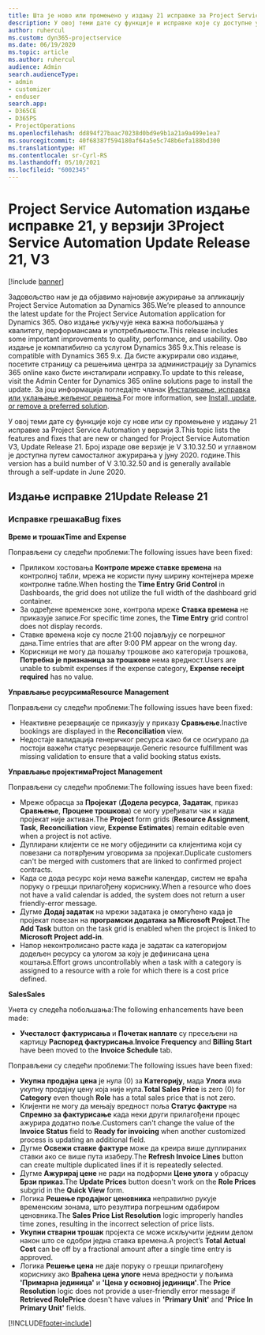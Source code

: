 ```yaml
---
title: Шта је ново или промењено у издању 21 исправке за Project Service Automation у верзији 3
description: У овој теми дате су функције и исправке које су доступне у издању 21 исправке за Project Service Automation у верзији 3.
author: ruhercul
ms.custom: dyn365-projectservice
ms.date: 06/19/2020
ms.topic: article
ms.author: ruhercul
audience: Admin
search.audienceType:
- admin
- customizer
- enduser
search.app:
- D365CE
- D365PS
- ProjectOperations
ms.openlocfilehash: dd894f27baac70238d0bd9e9b1a21a9a499e1ea7
ms.sourcegitcommit: 40f68387f594180af64a5e5c748b6efa188bd300
ms.translationtype: HT
ms.contentlocale: sr-Cyrl-RS
ms.lasthandoff: 05/10/2021
ms.locfileid: "6002345"
---
```

# <a name="project-service-automation-update-release-21-v3"></a><span data-ttu-id="c313a-103">Project Service Automation издање исправке 21, у верзији 3</span><span class="sxs-lookup"><span data-stu-id="c313a-103">Project Service Automation Update Release 21, V3</span></span>

[!include [banner](../includes/psa-now-project-operations.md)]

<span data-ttu-id="c313a-104">Задовољство нам је да објавимо најновије ажурирање за апликацију Project Service Automation за Dynamics 365.</span><span class="sxs-lookup"><span data-stu-id="c313a-104">We’re pleased to announce the latest update for the Project Service Automation application for Dynamics 365.</span></span> <span data-ttu-id="c313a-105">Ово издање укључује нека важна побољшања у квалитету, перформансама и употребљивости.</span><span class="sxs-lookup"><span data-stu-id="c313a-105">This release includes some important improvements to quality, performance, and usability.</span></span> <span data-ttu-id="c313a-106">Ово издање је компатибилно са услугом Dynamics 365 9.x.</span><span class="sxs-lookup"><span data-stu-id="c313a-106">This release is compatible with Dynamics 365 9.x.</span></span> <span data-ttu-id="c313a-107">Да бисте ажурирали ово издање, посетите страницу са решењима центра за администрацију за Dynamics 365 online како бисте инсталирали исправку.</span><span class="sxs-lookup"><span data-stu-id="c313a-107">To update to this release, visit the Admin Center for Dynamics 365 online solutions page to install the update.</span></span> <span data-ttu-id="c313a-108">За још информација погледајте чланак [Инсталирање, исправка или уклањање жељеног решења](/power-platform/admin/install-remove-preferred-solution).</span><span class="sxs-lookup"><span data-stu-id="c313a-108">For more information, see [Install, update, or remove a preferred solution](/power-platform/admin/install-remove-preferred-solution).</span></span>

<span data-ttu-id="c313a-109">У овој теми дате су функције које су нове или су промењене у издању 21 исправке за Project Service Automation у верзији 3.</span><span class="sxs-lookup"><span data-stu-id="c313a-109">This topic lists the features and fixes that are new or changed for Project Service Automation V3, Update Release 21.</span></span> <span data-ttu-id="c313a-110">Број израде ове верзије је V 3.10.32.50 и углавном је доступна путем самосталног ажурирања у јуну 2020. године.</span><span class="sxs-lookup"><span data-stu-id="c313a-110">This version has a build number of V 3.10.32.50 and is generally available through a self-update in June 2020.</span></span>

## <a name="update-release-21"></a><span data-ttu-id="c313a-111">Издање исправке 21</span><span class="sxs-lookup"><span data-stu-id="c313a-111">Update Release 21</span></span>

### <a name="bug-fixes"></a><span data-ttu-id="c313a-112">Исправке грешака</span><span class="sxs-lookup"><span data-stu-id="c313a-112">Bug fixes</span></span>

<span data-ttu-id="c313a-113">**Време и трошак**</span><span class="sxs-lookup"><span data-stu-id="c313a-113">**Time and Expense**</span></span>

<span data-ttu-id="c313a-114">Поправљени су следећи проблеми:</span><span class="sxs-lookup"><span data-stu-id="c313a-114">The following issues have been fixed:</span></span>

- <span data-ttu-id="c313a-115">Приликом хостовања **Контроле мреже ставке времена** на контролној табли, мрежа не користи пуну ширину контејнера мреже контролне табле.</span><span class="sxs-lookup"><span data-stu-id="c313a-115">When hosting the **Time Entry Grid Control** in Dashboards, the grid does not utilize the full width of the dashboard grid container.</span></span>
- <span data-ttu-id="c313a-116">За одређене временске зоне, контрола мреже **Ставка времена** не приказује записе.</span><span class="sxs-lookup"><span data-stu-id="c313a-116">For specific time zones, the **Time Entry** grid control does not display records.</span></span>
- <span data-ttu-id="c313a-117">Ставке времена које су после 21:00 појављују се погрешног дана.</span><span class="sxs-lookup"><span data-stu-id="c313a-117">Time entries that are after 9:00 PM appear on the wrong day.</span></span>
- <span data-ttu-id="c313a-118">Корисници не могу да пошаљу трошкове ако категорија трошкова, **Потребна је признаница за трошкове** нема вредност.</span><span class="sxs-lookup"><span data-stu-id="c313a-118">Users are unable to submit expenses if the expense category, **Expense receipt required** has no value.</span></span>

<span data-ttu-id="c313a-119">**Управљање ресурсима**</span><span class="sxs-lookup"><span data-stu-id="c313a-119">**Resource Management**</span></span>

<span data-ttu-id="c313a-120">Поправљени су следећи проблеми:</span><span class="sxs-lookup"><span data-stu-id="c313a-120">The following issues have been fixed:</span></span>

- <span data-ttu-id="c313a-121">Неактивне резервације се приказују у приказу **Сравњење**.</span><span class="sxs-lookup"><span data-stu-id="c313a-121">Inactive bookings are displayed in the **Reconciliation** view.</span></span>
- <span data-ttu-id="c313a-122">Недостаје валидација генеричког ресурса како би се осигурало да постоји важећи статус резервације.</span><span class="sxs-lookup"><span data-stu-id="c313a-122">Generic resource fulfillment was missing validation to ensure that a valid booking status exists.</span></span>

<span data-ttu-id="c313a-123">**Управљање пројектима**</span><span class="sxs-lookup"><span data-stu-id="c313a-123">**Project Management**</span></span>

<span data-ttu-id="c313a-124">Поправљени су следећи проблеми:</span><span class="sxs-lookup"><span data-stu-id="c313a-124">The following issues have been fixed:</span></span>

- <span data-ttu-id="c313a-125">Мреже обрасца за **Пројекат** (**Додела ресурса**, **Задатак**, приказ **Сравњење**, **Процене трошкова**) се могу уређивати чак и када пројекат није активан.</span><span class="sxs-lookup"><span data-stu-id="c313a-125">The **Project** form grids (**Resource Assignment**, **Task**, **Reconciliation** view, **Expense Estimates**) remain editable even when a project is not active.</span></span>
- <span data-ttu-id="c313a-126">Дуплирани клијенти се не могу објединити са клијентима који су повезани са потврђеним уговорима за пројекат.</span><span class="sxs-lookup"><span data-stu-id="c313a-126">Duplicate customers can't be merged with customers that are linked to confirmed project contracts.</span></span>
- <span data-ttu-id="c313a-127">Када се дода ресурс који нема важећи календар, систем не враћа поруку о грешци прилагођену кориснику.</span><span class="sxs-lookup"><span data-stu-id="c313a-127">When a resource who does not have a valid calendar is added, the system does not return a user friendly-error message.</span></span>
- <span data-ttu-id="c313a-128">Дугме **Додај задатак** на мрежи задатака је омогућено када је пројекат повезан на **програмски додатака за Microsoft Project**.</span><span class="sxs-lookup"><span data-stu-id="c313a-128">The **Add Task** button on the task grid is enabled when the project is linked to **Microsoft Project add-in**.</span></span>
- <span data-ttu-id="c313a-129">Напор неконтролисано расте када је задатак са категоријом додељен ресурсу са улогом за коју је дефинисана цена коштања.</span><span class="sxs-lookup"><span data-stu-id="c313a-129">Effort grows uncontrollably when a task with a category is assigned to a resource with a role for which there is a cost price defined.</span></span>

<span data-ttu-id="c313a-130">**Sales**</span><span class="sxs-lookup"><span data-stu-id="c313a-130">**Sales**</span></span>

<span data-ttu-id="c313a-131">Унета су следећа побољшања:</span><span class="sxs-lookup"><span data-stu-id="c313a-131">The following enhancements have been made:</span></span>

- <span data-ttu-id="c313a-132">**Учесталост фактурисања** и **Почетак наплате** су пресељени на картицу **Распоред фактурисања**.</span><span class="sxs-lookup"><span data-stu-id="c313a-132">**Invoice Frequency** and **Billing Start** have been moved to the **Invoice Schedule** tab.</span></span>

<span data-ttu-id="c313a-133">Поправљени су следећи проблеми:</span><span class="sxs-lookup"><span data-stu-id="c313a-133">The following issues have been fixed:</span></span>

- <span data-ttu-id="c313a-134">**Укупна продајна цена** је нула (0) за **Категорију**, мада **Улога** има укупну продајну цену која није нула.</span><span class="sxs-lookup"><span data-stu-id="c313a-134">**Total Sales Price** is zero (0) for **Category** even though **Role** has a total sales price that is not zero.</span></span>
- <span data-ttu-id="c313a-135">Клијенти не могу да мењају вредност поља **Статус фактуре** на **Спремно за фактурисање** када неки други прилагођени процес ажурира додатно поље.</span><span class="sxs-lookup"><span data-stu-id="c313a-135">Customers can't change the value of the **Invoice Status** field to **Ready for invoicing** when another customized process is updating an additional field.</span></span>
- <span data-ttu-id="c313a-136">Дугме **Освежи ставке фактуре** може да креира више дуплираних ставки ако се више пута изаберу.</span><span class="sxs-lookup"><span data-stu-id="c313a-136">The **Refresh Invoice Lines** button can create multiple duplicated lines if it is repeatedly selected.</span></span>
- <span data-ttu-id="c313a-137">Дугме **Ажурирај цене** не ради на подформи **Цене улога** у обрасцу **Брзи приказ**.</span><span class="sxs-lookup"><span data-stu-id="c313a-137">The **Update Prices** button doesn't work on the **Role Prices** subgrid in the **Quick View** form.</span></span>
- <span data-ttu-id="c313a-138">Логика **Решење продајног ценовника** неправилно рукује временским зонама, што резултира погрешним одабиром ценовника.</span><span class="sxs-lookup"><span data-stu-id="c313a-138">The **Sales Price List Resolution** logic improperly handles time zones, resulting in the incorrect selection of price lists.</span></span>
- <span data-ttu-id="c313a-139">**Укупни стварни трошак** пројекта се може искључити једним делом након што се одобри једна ставка времена.</span><span class="sxs-lookup"><span data-stu-id="c313a-139">A project’s **Total Actual Cost** can be off by a fractional amount after a single time entry is approved.</span></span>
- <span data-ttu-id="c313a-140">Логика **Решење цена** не даје поруку о грешци прилагођену кориснику ако **Враћена цена улоге** нема вредности у пољима **'Примарна јединица'** и **'Цена у основној јединици'**.</span><span class="sxs-lookup"><span data-stu-id="c313a-140">The **Price Resolution** logic does not provide a user-friendly error message if **Retrieved RolePrice** doesn't have values in **'Primary Unit'** and **'Price In Primary Unit'** fields.</span></span>


[!INCLUDE[footer-include](../includes/footer-banner.md)]